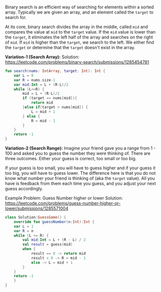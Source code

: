 Binary search is an efficient way of searching for elements within a sorted array. Typically we are given an array, and an element called the `target` to search for.

At its core, binary search divides the array in the middle, called `mid` and compares the value at `mid` to the `target` value. If the `mid` value is lower than the `target`, it eliminates the left half of the array and searches on the right of `mid`. If `mid` is higher than the `target`, we search to the left. We either find the `target` or determine that the `target` doesn't exist in the array.

**Variation-1 (Search Array):**
Solution: https://leetcode.com/problems/binary-search/submissions/1285454781

```kotlin
fun search(nums: IntArray, target: Int): Int { 
	var L = 0
	var R = nums.size-1 
	var mid:Int = L + (R-L)/2 
	while (L<=R) { 
		mid = L + (R-L)/2
		if (target == nums[mid]){ 
			return mid 
		}else if(target > nums[mid]) { 
			L = mid + 1 
		} else {
			R = mid - 1 
		} 
	} 
	return -1 
}
```

**Variation-2 (Search Range):**
Imagine your friend gave you a range from 1 - 100 and asked you to guess the number they were thinking of. There are three outcomes. Either your guess is correct, too small or too big.

If your guess is too small, you will have to guess higher and if your guess it too big, you will have to guess lower. The difference here is that you do not know what number your friend is thinking of (aka the `target` value). All you have is feedback from them each time you guess, and you adjust your next guess accordingly.

Example Problem: Guess Number higher or lower
Solution: https://leetcode.com/problems/guess-number-higher-or-lower/submissions/1285571004
```kotlin
class Solution:GuessGame() {
    override fun guessNumber(n:Int):Int {
    var L = 1
    var R = n
    while (L <= R) {
        val mid:Int = L + (R - L) / 2
        val result = guess(mid)
        when {
            result == 0 -> return mid
            result < 0 -> R = mid - 1
            else -> L = mid + 1
        }
    }
    return -1
    }
}
```